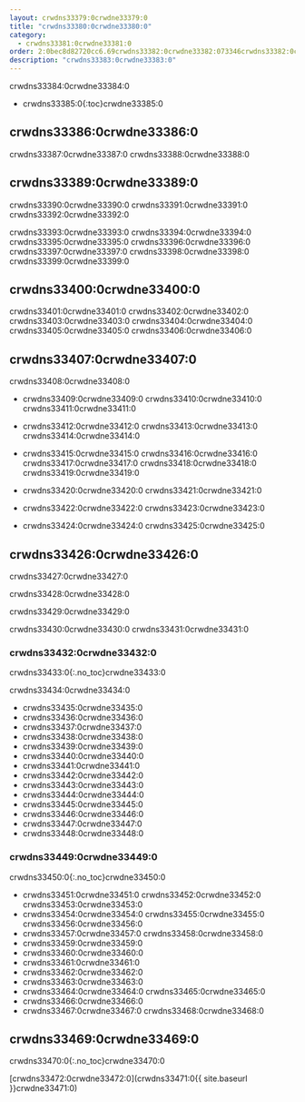 ```yaml
---
layout: crwdns33379:0crwdne33379:0
title: "crwdns33380:0crwdne33380:0"
category:
  - crwdns33381:0crwdne33381:0
order: 2:0bec8d82720cc6.69crwdns33382:0crwdne33382:073346crwdns33382:0crwdne33382:0
description: "crwdns33383:0crwdne33383:0"
---
```

crwdns33384:0crwdne33384:0

- crwdns33385:0{:toc}crwdne33385:0

## crwdns33386:0crwdne33386:0

crwdns33387:0crwdne33387:0 crwdns33388:0crwdne33388:0

## crwdns33389:0crwdne33389:0

crwdns33390:0crwdne33390:0 crwdns33391:0crwdne33391:0 crwdns33392:0crwdne33392:0

crwdns33393:0crwdne33393:0 crwdns33394:0crwdne33394:0 crwdns33395:0crwdne33395:0 crwdns33396:0crwdne33396:0 crwdns33397:0crwdne33397:0 crwdns33398:0crwdne33398:0 crwdns33399:0crwdne33399:0

## crwdns33400:0crwdne33400:0

crwdns33401:0crwdne33401:0 crwdns33402:0crwdne33402:0 crwdns33403:0crwdne33403:0 crwdns33404:0crwdne33404:0 crwdns33405:0crwdne33405:0 crwdns33406:0crwdne33406:0

## crwdns33407:0crwdne33407:0

crwdns33408:0crwdne33408:0

- crwdns33409:0crwdne33409:0 crwdns33410:0crwdne33410:0 crwdns33411:0crwdne33411:0

- crwdns33412:0crwdne33412:0 crwdns33413:0crwdne33413:0 crwdns33414:0crwdne33414:0

- crwdns33415:0crwdne33415:0 crwdns33416:0crwdne33416:0 crwdns33417:0crwdne33417:0 crwdns33418:0crwdne33418:0 crwdns33419:0crwdne33419:0

- crwdns33420:0crwdne33420:0 crwdns33421:0crwdne33421:0

- crwdns33422:0crwdne33422:0 crwdns33423:0crwdne33423:0

- crwdns33424:0crwdne33424:0 crwdns33425:0crwdne33425:0

## crwdns33426:0crwdne33426:0

crwdns33427:0crwdne33427:0

crwdns33428:0crwdne33428:0

crwdns33429:0crwdne33429:0

crwdns33430:0crwdne33430:0 crwdns33431:0crwdne33431:0

### crwdns33432:0crwdne33432:0

crwdns33433:0{:.no_toc}crwdne33433:0

<!-- TODO: automate this from event-cataloger --> crwdns33434:0crwdne33434:0

- crwdns33435:0crwdne33435:0
- crwdns33436:0crwdne33436:0
- crwdns33437:0crwdne33437:0
- crwdns33438:0crwdne33438:0
- crwdns33439:0crwdne33439:0
- crwdns33440:0crwdne33440:0
- crwdns33441:0crwdne33441:0
- crwdns33442:0crwdne33442:0
- crwdns33443:0crwdne33443:0
- crwdns33444:0crwdne33444:0
- crwdns33445:0crwdne33445:0
- crwdns33446:0crwdne33446:0
- crwdns33447:0crwdne33447:0
- crwdns33448:0crwdne33448:0

### crwdns33449:0crwdne33449:0

crwdns33450:0{:.no_toc}crwdne33450:0

- crwdns33451:0crwdne33451:0 crwdns33452:0crwdne33452:0 crwdns33453:0crwdne33453:0
- crwdns33454:0crwdne33454:0 crwdns33455:0crwdne33455:0 crwdns33456:0crwdne33456:0
- crwdns33457:0crwdne33457:0 crwdns33458:0crwdne33458:0
- crwdns33459:0crwdne33459:0
- crwdns33460:0crwdne33460:0
- crwdns33461:0crwdne33461:0
- crwdns33462:0crwdne33462:0
- crwdns33463:0crwdne33463:0
- crwdns33464:0crwdne33464:0 crwdns33465:0crwdne33465:0
- crwdns33466:0crwdne33466:0
- crwdns33467:0crwdne33467:0 crwdns33468:0crwdne33468:0

## crwdns33469:0crwdne33469:0

crwdns33470:0{:.no_toc}crwdne33470:0

[crwdns33472:0crwdne33472:0](crwdns33471:0{{ site.baseurl }}crwdne33471:0)